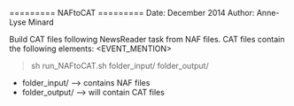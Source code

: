 ========= NAFtoCAT =========
Date: December 2014
Author: Anne-Lyse Minard

Build CAT files following NewsReader task from NAF files.
CAT files contain the following elements: 
<EVENT_MENTION>
<TIMEX3>
<TLINK>
<CLINK>

> sh run_NAFtoCAT.sh folder_input/ folder_output/

* folder_input/ --> contains NAF files
* folder_output/ --> will contain CAT files

